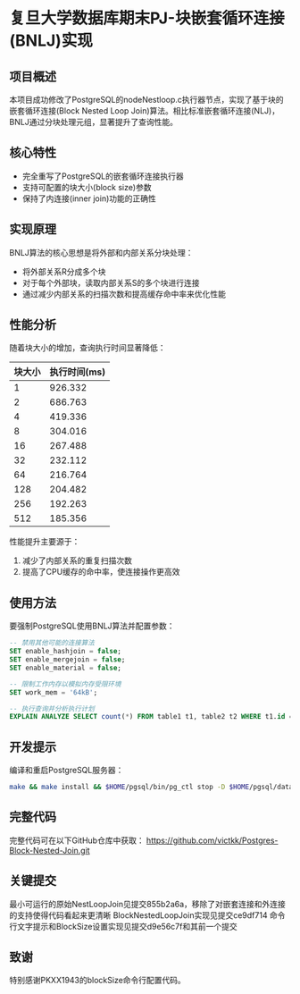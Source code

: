 # 复旦大学数据库期末PJ-块嵌套循环连接(BNLJ)实现

## 项目概述

本项目成功修改了PostgreSQL的nodeNestloop.c执行器节点，实现了基于块的嵌套循环连接(Block Nested Loop Join)算法。相比标准嵌套循环连接(NLJ)，BNLJ通过分块处理元组，显著提升了查询性能。

## 核心特性

- 完全重写了PostgreSQL的嵌套循环连接执行器
- 支持可配置的块大小(block size)参数
- 保持了内连接(inner join)功能的正确性

## 实现原理

BNLJ算法的核心思想是将外部和内部关系分块处理：
- 将外部关系R分成多个块
- 对于每个外部块，读取内部关系S的多个块进行连接
- 通过减少内部关系的扫描次数和提高缓存命中率来优化性能

## 性能分析

随着块大小的增加，查询执行时间显著降低：

| 块大小 | 执行时间(ms) |
|--------|-------------|
| 1      | 926.332     |
| 2      | 686.763     |
| 4      | 419.336     |
| 8      | 304.016     |
| 16     | 267.488     |
| 32     | 232.112     |
| 64     | 216.764     |
| 128    | 204.482     |
| 256    | 192.263     |
| 512    | 185.356     |

性能提升主要源于：
1. 减少了内部关系的重复扫描次数
2. 提高了CPU缓存的命中率，使连接操作更高效

## 使用方法

要强制PostgreSQL使用BNLJ算法并配置参数：

```sql
-- 禁用其他可能的连接算法
SET enable_hashjoin = false;
SET enable_mergejoin = false;
SET enable_material = false;

-- 限制工作内存以模拟内存受限环境
SET work_mem = '64kB';

-- 执行查询并分析执行计划
EXPLAIN ANALYZE SELECT count(*) FROM table1 t1, table2 t2 WHERE t1.id = t2.id;
```

## 开发提示

编译和重启PostgreSQL服务器：
```bash
make && make install && $HOME/pgsql/bin/pg_ctl stop -D $HOME/pgsql/data && $HOME/pgsql/bin/pg_ctl start -D $HOME/pgsql/data && $HOME/pgsql/bin/psql postgres
```

## 完整代码

完整代码可在以下GitHub仓库中获取：
https://github.com/victkk/Postgres-Block-Nested-Join.git

## 关键提交
最小可运行的原始NestLoopJoin见提交855b2a6a，移除了对嵌套连接和外连接的支持使得代码看起来更清晰
BlockNestedLoopJoin实现见提交ce9df714
命令行文字提示和BlockSize设置实现见提交d9e56c7f和其前一个提交
## 致谢

特别感谢PKXX1943的blockSize命令行配置代码。
